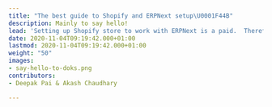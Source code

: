 ```yaml
---
title: "The best guide to Shopify and ERPNext setup\U0001F44B"
description: Mainly to say hello!
lead: 'Setting up Shopify store to work with ERPNext is a paid.  Therefore we wrote this guide.'
date: 2020-11-04T09:19:42.000+01:00
lastmod: 2020-11-04T09:19:42.000+01:00
weight: "50"
images:
- say-hello-to-doks.png
contributors:
- Deepak Pai & Akash Chaudhary

---
```

